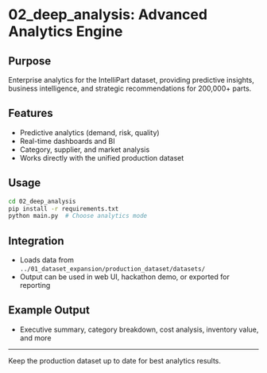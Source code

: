 # 02_deep_analysis: Advanced Analytics Engine

## Purpose
Enterprise analytics for the IntelliPart dataset, providing predictive insights, business intelligence, and strategic recommendations for 200,000+ parts.

## Features
- Predictive analytics (demand, risk, quality)
- Real-time dashboards and BI
- Category, supplier, and market analysis
- Works directly with the unified production dataset

## Usage
```bash
cd 02_deep_analysis
pip install -r requirements.txt
python main.py  # Choose analytics mode
```

## Integration
- Loads data from `../01_dataset_expansion/production_dataset/datasets/`
- Output can be used in web UI, hackathon demo, or exported for reporting

## Example Output
- Executive summary, category breakdown, cost analysis, inventory value, and more

---
Keep the production dataset up to date for best analytics results.
